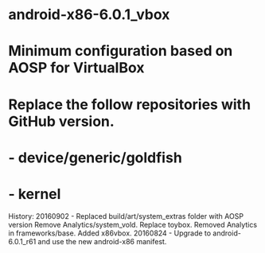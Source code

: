 #
# android-x86-6.0.1_vbox
# Minimum configuration based on AOSP for VirtualBox
# Replace the follow repositories with GitHub version.
# - device/generic/goldfish
# - kernel

History:
20160902 - Replaced build/art/system_extras folder with AOSP version
           Remove Analytics/system_vold.
           Replace toybox. Removed Analytics in frameworks/base.
           Added x86vbox.
20160824 - Upgrade to android-6.0.1_r61 and use the new android-x86 manifest.
